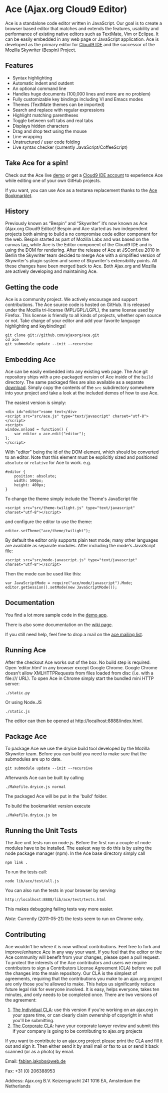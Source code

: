 Ace (Ajax.org Cloud9 Editor)
============================

Ace is a standalone code editor written in JavaScript. Our goal is to create a browser based editor that matches and extends the features, usability and performance of existing native editors such as TextMate, Vim or Eclipse. It can be easily embedded in any web page or JavaScript application. Ace is developed as the primary editor for [Cloud9 IDE](http://www.cloud9ide.com/) and the successor of the Mozilla Skywriter (Bespin) Project.

Features
--------

* Syntax highlighting
* Automatic indent and outdent
* An optional command line
* Handles huge documents (100,000 lines and more are no problem)
* Fully customizable key bindings including VI and Emacs modes
* Themes (TextMate themes can be imported)
* Search and replace with regular expressions
* Highlight matching parentheses
* Toggle between soft tabs and real tabs
* Displays hidden characters
* Drag and drop text using the mouse
* Line wrapping
* Unstructured / user code folding
* Live syntax checker (currently JavaScript/CoffeeScript)

Take Ace for a spin!
--------------------

Check out the Ace live [demo](http://ajaxorg.github.com/ace/) or get a [Cloud9 IDE account](http://run.cloud9ide.com) to experience Ace while editing one of your own GitHub projects.

If you want, you can use Ace as a textarea replacement thanks to the [Ace Bookmarklet](http://ajaxorg.github.com/ace/build/textarea/editor.html).

History
-------

Previously known as “Bespin” and “Skywriter” it’s now known as Ace (Ajax.org Cloud9 Editor)! Bespin and Ace started as two independent projects both aiming to build a no compromise code editor component for the web. Bespin started as part of Mozilla Labs and was based on the canvas tag, while Ace is the Editor component of the Cloud9 IDE and is using the DOM for rendering. After the release of Ace at JSConf.eu 2010 in Berlin the Skywriter team decided to merge Ace with a simplified version of Skywriter's plugin system and some of Skywriter's extensibility points. All these changes have been merged back to Ace. Both Ajax.org and Mozilla are actively developing and maintaining Ace.

Getting the code
----------------

Ace is a community project. We actively encourage and support contributions. The Ace source code is hosted on GitHub. It is released under the Mozilla tri-license (MPL/GPL/LGPL), the same license used by Firefox. This license is friendly to all kinds of projects, whether open source or not. Take charge of your editor and add your favorite language highlighting and keybindings!

    git clone git://github.com/ajaxorg/ace.git
    cd ace
    git submodule update --init --recursive

Embedding Ace
-------------

Ace can be easily embedded into any existing web page. The Ace git repository ships with a pre-packaged version of Ace inside of the `build` directory. The same packaged files are also available as a separate [download](https://github.com/ajaxorg/ace/downloads). Simply copy the contents of the `src` subdirectory somewhere into your project and take a look at the included demos of how to use Ace.

The easiest version is simply:

    <div id="editor">some text</div>
    <script src="src/ace.js" type="text/javascript" charset="utf-8"></script>
    <script>
    window.onload = function() {
        var editor = ace.edit("editor");
    };
    </script>

With "editor" being the id of the DOM element, which should be converted to an editor. Note that this element must be explicitly sized and positioned `absolute` or `relative` for Ace to work. e.g.

    #editor {
        position: absolute;
        width: 500px;
        height: 400px;
    }


To change the theme simply include the Theme's JavaScript file

    <script src="src/theme-twilight.js" type="text/javascript" charset="utf-8"></script>

and configure the editor to use the theme:

    editor.setTheme("ace/theme/twilight");

By default the editor only supports plain text mode; many other languages are available as separate modules. After including the mode's JavaScript file:

    <script src="src/mode-javascript.js" type="text/javascript" charset="utf-8"></script>

Then the mode can be used like this:

    var JavaScriptMode = require("ace/mode/javascript").Mode;
    editor.getSession().setMode(new JavaScriptMode());

Documentation
-------------

You find a lot more sample code in the [demo app](https://github.com/ajaxorg/ace/blob/master/demo/demo.js).

There is also some documentation on the [wiki page](https://github.com/ajaxorg/ace/wiki).

If you still need help, feel free to drop a mail on the [ace mailing list](http://groups.google.com/group/ace-discuss).

Running Ace
-----------

After the checkout Ace works out of the box. No build step is required. Open 'editor.html' in any browser except Google Chrome. Google Chrome doesn't allow XMLHTTPRequests from files loaded from disc (i.e. with a file:/// URL). To open Ace in Chrome simply start the bundled mini HTTP server:

    ./static.py

Or using Node.JS

    ./static.js

The editor can then be opened at http://localhost:8888/index.html.

Package Ace
-----------

To package Ace we use the dryice build tool developed by the Mozilla Skywriter team. Before you can build you need to make sure that the submodules are up to date.

    git submodule update --init --recursive

Afterwards Ace can be built by calling

    ./Makefile.dryice.js normal

The packaged Ace will be put in the 'build' folder.

To build the bookmarklet version execute

    ./Makefile.dryice.js bm

Running the Unit Tests
----------------------

The Ace unit tests run on node.js. Before the first run a couple of node modules have to be installed. The easiest way to do this is by using the node package manager (npm). In the Ace base directory simply call

    npm link .

To run the tests call:

    node lib/ace/test/all.js

You can also run the tests in your browser by serving:

    http://localhost:8888/lib/ace/test/tests.html

This makes debugging failing tests way more easier.

_Note_: Currently (2011-05-21) the tests seem to run on Chrome only.

Contributing
------------

Ace wouldn't be where it is now without contributions. Feel free to fork and improve/enhance Ace in any way your want. If you feel that the editor or the Ace community will benefit from your changes, please open a pull request. To protect the interests of the Ace contributors and users we require contributors to sign a Contributors License Agreement (CLA) before we pull the changes into the main repository. Our CLA is the simplest of agreements, requiring that the contributions you make to an ajax.org project are only those you're allowed to make. This helps us significantly reduce future legal risk for everyone involved. It is easy, helps everyone, takes ten minutes, and only needs to be completed once.  There are two versions of the agreement:

1. [The Individual CLA](https://github.com/ajaxorg/ace/raw/master/doc/Contributor_License_Agreement-v2.pdf): use this version if you're working on an ajax.org in your spare time, or can clearly claim ownership of copyright in what you'll be submitting.
2. [The Corporate CLA](https://github.com/ajaxorg/ace/raw/master/doc/Corporate_Contributor_License_Agreement-v2.pdf): have your corporate lawyer review and submit this if your company is going to be contributing to ajax.org  projects

If you want to contribute to an ajax.org project please print the CLA and fill it out and sign it. Then either send it by snail mail or fax to us or send it back scanned (or as a photo) by email.

Email: fabian.jakobs@web.de

Fax: +31 (0) 206388953

Address: Ajax.org B.V.
  Keizersgracht 241
  1016 EA, Amsterdam
  the Netherlands